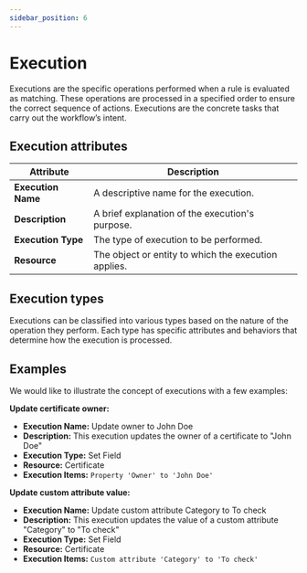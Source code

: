 ```yaml
---
sidebar_position: 6
---
```


# Execution

Executions are the specific operations performed when a rule is evaluated as matching. These operations are processed in a specified order to ensure the correct sequence of actions. Executions are the concrete tasks that carry out the workflow’s intent.

## Execution attributes

| Attribute          | Description                                          |
|--------------------|------------------------------------------------------|
| **Execution Name** | A descriptive name for the execution.                |
| **Description**    | A brief explanation of the execution's purpose.      |
| **Execution Type** | The type of execution to be performed.               |
| **Resource**       | The object or entity to which the execution applies. |

## Execution types

Executions can be classified into various types based on the nature of the operation they perform. Each type has specific attributes and behaviors that determine how the execution is processed.

## Examples

We would like to illustrate the concept of executions with a few examples:

**Update certificate owner:**

- **Execution Name:** Update owner to John Doe
- **Description:** This execution updates the owner of a certificate to "John Doe"
- **Execution Type:** Set Field
- **Resource:** Certificate
- **Execution Items:** `Property 'Owner' to 'John Doe'`

**Update custom attribute value:**

- **Execution Name:** Update custom attribute Category to To check
- **Description:** This execution updates the value of a custom attribute "Category" to "To check"
- **Execution Type:** Set Field
- **Resource:** Certificate
- **Execution Items:** `Custom attribute 'Category' to 'To check'`
